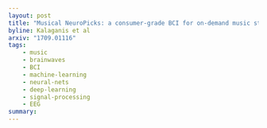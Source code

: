 ```yaml
---
layout: post
title: "Musical NeuroPicks: a consumer-grade BCI for on-demand music streaming services"
byline: Kalaganis et al
arxiv: "1709.01116"
tags:
    - music
    - brainwaves
    - BCI
    - machine-learning
    - neural-nets
    - deep-learning
    - signal-processing
    - EEG
summary:
---
```

